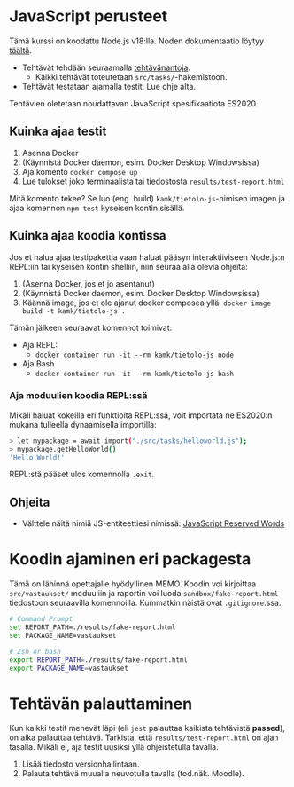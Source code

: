 # JavaScript perusteet

Tämä kurssi on koodattu Node.js v18:lla. Noden dokumentaatio löytyy [täältä](https://nodejs.org/docs/latest-v18.x/api/synopsis.html).

* Tehtävät tehdään seuraamalla [tehtävänantoja](docs/TEHTAVAT.md).
  * Kaikki tehtävät toteutetaan `src/tasks/`-hakemistoon.
* Tehtävät testataan ajamalla testit. Lue ohje alta.

Tehtävien oletetaan noudattavan JavaScript spesifikaatiota ES2020. 

## Kuinka ajaa testit

1. Asenna Docker
2. (Käynnistä Docker daemon, esim. Docker Desktop Windowsissa)
3. Aja komento `docker compose up`
4. Lue tulokset joko terminaalista tai tiedostosta `results/test-report.html`

Mitä komento tekee? Se luo (eng. build) `kamk/tietolo-js`-nimisen imagen ja ajaa komennon `npm test` kyseisen kontin sisällä.

## Kuinka ajaa koodia kontissa

Jos et halua ajaa testipakettia vaan haluat pääsyn interaktiiviseen Node.js:n REPL:iin tai kyseisen kontin shelliin, niin seuraa alla olevia ohjeita:

1. (Asenna Docker, jos et jo asentanut)
2. (Käynnistä Docker daemon, esim. Docker Desktop Windowsissa)
3. Käännä image, jos et ole ajanut docker composea yllä: `docker image build -t kamk/tietolo-js .`

Tämän jälkeen seuraavat komennot toimivat:
* Aja REPL: 
    * `docker container run -it --rm kamk/tietolo-js node`
* Aja Bash
    * `docker container run -it --rm kamk/tietolo-js bash`


### Aja moduulien koodia REPL:ssä

Mikäli haluat kokeilla eri funktioita REPL:ssä, voit importata ne ES2020:n mukana tulleella dynaamisella importilla:

```sh
> let mypackage = await import("./src/tasks/helloworld.js");
> mypackage.getHelloWorld()
'Hello World!'
```

REPL:stä pääset ulos komennolla `.exit`.

## Ohjeita

* Välttele näitä nimiä JS-entiteettiesi nimissä: [JavaScript Reserved Words](https://www.w3schools.com/Js/js_reserved.asp)

# Koodin ajaminen eri packagesta

Tämä on lähinnä opettajalle hyödyllinen MEMO. Koodin voi kirjoittaa `src/vastaukset/` moduuliin ja raportin voi luoda `sandbox/fake-report.html` tiedostoon seuraavilla komennoilla. Kummatkin näistä ovat `.gitignore`:ssa.

```sh
# Command Prompt
set REPORT_PATH=./results/fake-report.html
set PACKAGE_NAME=vastaukset

# Zsh or bash
export REPORT_PATH=./results/fake-report.html
export PACKAGE_NAME=vastaukset
```

# Tehtävän palauttaminen

Kun kaikki testit menevät läpi (eli `jest` palauttaa kaikista tehtävistä **passed**), on aika palauttaa tehtävä. Tarkista, että `results/test-report.html` on ajan tasalla. Mikäli ei, aja testit uusiksi yllä ohjeistetulla tavalla.

1. Lisää tiedosto versionhallintaan.
2. Palauta tehtävä muualla neuvotulla tavalla (tod.näk. Moodle).